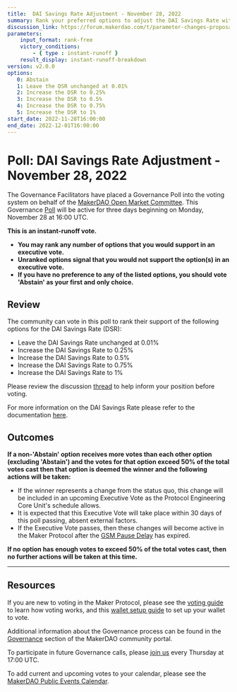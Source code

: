 ```yaml
---
title:  DAI Savings Rate Adjustment - November 28, 2022
summary: Rank your preferred options to adjust the DAI Savings Rate within a range of 0.01% to 1%.
discussion_link: https://forum.makerdao.com/t/parameter-changes-proposal-ppg-omc-001-24-november-2022/18925#dai-savings-rate-adjustment-3
parameters:
    input_format: rank-free
    victory_conditions:
        - { type : instant-runoff }
    result_display: instant-runoff-breakdown
version: v2.0.0
options:
   0: Abstain
   1: Leave the DSR unchanged at 0.01%
   2: Increase the DSR to 0.25%
   3: Increase the DSR to 0.5%
   4: Increase the DSR to 0.75%
   5: Increase the DSR to 1%
start_date: 2022-11-28T16:00:00
end_date: 2022-12-01T16:00:00
---
```

# Poll: DAI Savings Rate Adjustment - November 28, 2022

The Governance Facilitators have placed a Governance Poll into the voting system on behalf of the [MakerDAO Open Market Committee](https://forum.makerdao.com/t/parameter-proposal-group-makerdao-open-market-committee/7355). This Governance [Poll](https://community-development.makerdao.com/en/learn/governance/on-chain-gov) will be active for three days beginning on Monday, November 28 at 16:00 UTC.

**This is an instant-runoff vote.**
- **You may rank any number of options that you would support in an executive vote.**
- **Unranked options signal that you would not support the option(s) in an executive vote.**
- **If you have no preference to any of the listed options, you should vote 'Abstain' as your first and only choice.**

## Review

The community can vote in this poll to rank their support of the following options for the DAI Savings Rate (DSR):
* Leave the DAI Savings Rate unchanged at 0.01%
* Increase the DAI Savings Rate to 0.25%
* Increase the DAI Savings Rate to 0.5%
* Increase the DAI Savings Rate to 0.75%
* Increase the DAI Savings Rate to 1%

Please review the discussion [thread](https://forum.makerdao.com/t/parameter-changes-proposal-ppg-omc-001-24-november-2022/18925#dai-savings-rate-adjustment-3) to help inform your position before voting.

For more information on the DAI Savings Rate please refer to the documentation [here](https://manual.makerdao.com/parameter-index/core/param-dai-savings-rate).

## Outcomes

**If a non-'Abstain' option receives more votes than each other option (excluding 'Abstain') and the votes for that option exceed 50% of the total votes cast then that option is deemed the winner and the following actions will be taken:**
* If the winner represents a change from the status quo, this change will be included in an upcoming Executive Vote as the Protocol Engineering Core Unit's schedule allows.
* It is expected that this Executive Vote will take place within 30 days of this poll passing, absent external factors.
* If the Executive Vote passes, then these changes will become active in the Maker Protocol after the [GSM Pause Delay](https://manual.makerdao.com/parameter-index/core/param-gsm-pause-delay) has expired.

**If no option has enough votes to exceed 50% of the total votes cast, then no further actions will be taken at this time.**

---

## Resources

If you are new to voting in the Maker Protocol, please see the [voting guide](https://community-development.makerdao.com/en/learn/governance/how-voting-works/) to learn how voting works, and this [wallet setup guide](https://community-development.makerdao.com/en/learn/governance/voting-setup/) to set up your wallet to vote.

Additional information about the Governance process can be found in the [Governance](https://community-development.makerdao.com/en/learn/governance) section of the MakerDAO community portal.

To participate in future Governance calls, please [join us](https://github.com/makerdao/community/tree/master/governance/governance-and-risk-meetings) every Thursday at 17:00 UTC.

To add current and upcoming votes to your calendar, please see the [MakerDAO Public Events Calendar](https://calendar.google.com/calendar/embed?src=makerdao.com_3efhm2ghipksegl009ktniomdk%40group.calendar.google.com&ctz=UTC&mode=week&showCalendars=0&showPrint=0).
